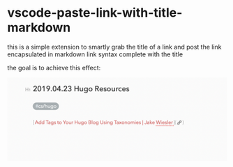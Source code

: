 # vscode-paste-link-with-title-markdown
this is a simple extension to smartly grab the title of a link and post the link encapsulated in markdown link syntax complete with the title

the goal is to achieve this effect:

![bear note with markdown link properly formatted](bear-screenshot.png)
